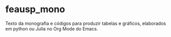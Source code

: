 # feausp_mono
Texto da monografia e códigos para produzir tabelas e gráficos, elaborados em python ou Julia no Org Mode do Emacs.
